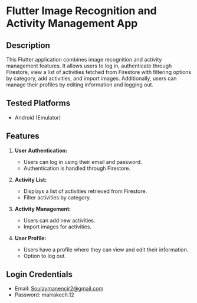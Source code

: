 # Flutter Image Recognition and Activity Management App

## Description
This Flutter application combines image recognition and activity management features. It allows users to log in, authenticate through Firestore, view a list of activities fetched from Firestore with filtering options by category, add activities, and import images. Additionally, users can manage their profiles by editing information and logging out.

## Tested Platforms
- Android (Emulator)

## Features
1. **User Authentication:**
   - Users can log in using their email and password.
   - Authentication is handled through Firestore.

2. **Activity List:**
   - Displays a list of activities retrieved from Firestore.
   - Filter activities by category.

3. **Activity Management:**
   - Users can add new activities.
   - Import images for activities.

4. **User Profile:**
   - Users have a profile where they can view and edit their information.
   - Option to log out.

## Login Credentials
- Email: Soulaymanencir2@gmail.com
- Password: marrakech.12



